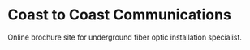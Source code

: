 # Coast to Coast Communications

Online brochure site for underground fiber optic installation specialist.
